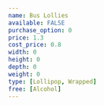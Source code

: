 ```yaml
---
name: Bus Lollies
available: FALSE
purchase_option: 0
price: 1.3
cost_price: 0.8
width: 0
height: 0
depth: 0
weight: 0
type: [Lollipop, Wrapped]
free: [Alcohol]
---
```

